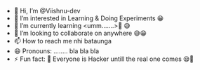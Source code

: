 - 👋 Hi, I’m @Viishnu-dev
- 👀 I’m interested in Learning & Doing Experiments 😁
- 🌱 I’m currently learning <umm.......>🤔 😅
- 💞️ I’m looking to collaborate on anywhere 😅😁
- 📫 How to reach me nhi bataunga
- 😄 Pronouns: ........ bla bla bla
- ⚡ Fun fact: 💫 Everyone is Hacker untill the real one comes 😪👻

<!---
Viishnu-dev/Viishnu-dev is a ✨ special ✨ repository because its `README.md` (this file) appears on your GitHub profile.
You can click the Preview link to take a look at your changes.
--->
